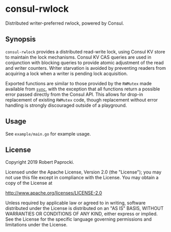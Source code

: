 # consul-rwlock

Distributed writer-preferred rwlock, powered by Consul.

## Synopsis

`consul-rwlock` provides a distributed read-write lock, using Consul
KV store to maintain the lock mechanisms. Consul KV CAS queries are
used in conjunction with blocking queries to provide atomic adjustment
of the read and writer counters. Writer starvation is avoided by preventing
readers from acquiring a lock when a writer is pending lock acquisition.

Exported functions are similar to those provided by the `RWMutex` made
available from [`sync`](https://golang.org/pkg/sync/), with the exception
that all functions return a possible error passed directly from the Consul
API. This allows for drop-in replacement of existing `RWMutex` code,
though replacement without error handling is strongly discouraged outside of
a playground.

## Usage

See `example/main.go` for example usage.

## License

Copyright 2019 Robert Paprocki.

Licensed under the Apache License, Version 2.0 (the "License");
you may not use this file except in compliance with the License.
You may obtain a copy of the License at

   http://www.apache.org/licenses/LICENSE-2.0

Unless required by applicable law or agreed to in writing, software
distributed under the License is distributed on an "AS IS" BASIS,
WITHOUT WARRANTIES OR CONDITIONS OF ANY KIND, either express or implied.
See the License for the specific language governing permissions and
limitations under the License.
